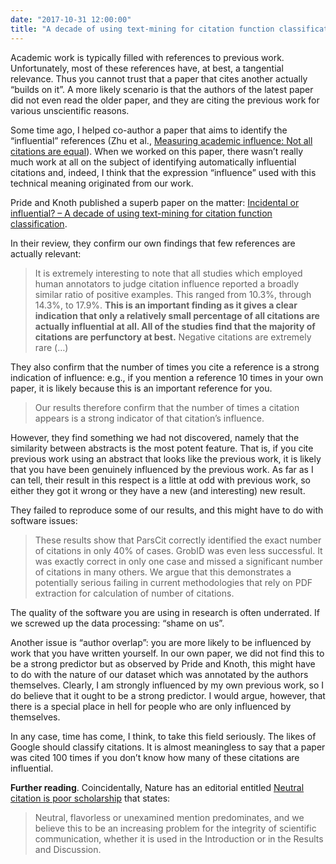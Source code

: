```yaml
---
date: "2017-10-31 12:00:00"
title: "A decade of using text-mining for citation function classification"
---
```




Academic work is typically filled with references to previous work. Unfortunately, most of these references have, at best, a tangential relevance. Thus you cannot trust that a paper that cites another actually &ldquo;builds on it&rdquo;. A more likely scenario is that the authors of the latest paper did not even read the older paper, and they are citing the previous work for various unscientific reasons. 

Some time ago, I helped co-author a paper that aims to identify the &ldquo;influential&rdquo; references (Zhu et al., [Measuring academic influence: Not all citations are equal](https://arxiv.org/abs/1501.06587)). When we worked on this paper, there wasn&rsquo;t really much work at all on the subject of identifying automatically influential citations and, indeed, I think that the expression &ldquo;influence&rdquo; used with this technical meaning originated from our work.

Pride and Knoth published a superb paper on the matter: [Incidental or influential? &#8211; A decade of using text-mining for citation function classification](http://oro.open.ac.uk/51751/1/Pride_Knoth_A_decade_of_using_text_mining_for_citation_function_classification.pdf).

In their review, they confirm our own findings that few references are actually relevant:

> It is extremely interesting to note that all studies which employed human annotators to judge citation influence reported a broadly similar ratio of positive examples. This ranged from 10.3%, through 14.3%, to 17.9%. __This is an important finding as it gives a clear indication that only a relatively small percentage of all citations are actually influential at all. All of the studies find that the majority of citations are perfunctory at best.__ Negative citations are extremely rare (&hellip;)


They also confirm that the number of times you cite a reference is a strong indication of influence: e.g., if you mention a reference 10 times in your own paper, it is likely because this is an important reference for you.

> Our results therefore confirm that the number of times a citation appears is a strong indicator of that citation&rsquo;s influence.


However, they find something we had not discovered, namely that the similarity between abstracts is the most potent feature. That is, if you cite previous work using an abstract that looks like the previous work, it is likely that you have been genuinely influenced by the previous work. As far as I can tell, their result in this respect is a little at odd with previous work, so either they got it wrong or they have a new (and interesting) new result.

They failed to reproduce some of our results, and this might have to do with software issues:

> These results show that ParsCit correctly identified the exact number of citations in only 40% of cases. GrobID was even less successful. It was exactly correct in only one case and missed a significant number of citations in many others. We argue that this demonstrates a potentially serious failing in current methodologies that rely on PDF extraction for calculation of number of citations.


The quality of the software you are using in research is often underrated. If we screwed up the data processing: &ldquo;shame on us&rdquo;.

Another issue is &ldquo;author overlap&rdquo;: you are more likely to be influenced by work that you have written yourself. In our own paper, we did not find this to be a strong predictor but as observed by Pride and Knoth, this might have to do with the nature of our dataset which was annotated by the authors themselves. Clearly, I am strongly influenced by my own previous work, so I do believe that it ought to be a strong predictor. I would argue, however, that there is a special place in hell for people who are only influenced by themselves.

In any case, time has come, I think, to take this field seriously. The likes of Google should classify citations. It is almost meaningless to say that a paper was cited 100 times if you don&rsquo;t know how many of these citations are influential.

__Further reading__. Coincidentally, Nature has an editorial entitled [Neutral citation is poor scholarship](https://www.nature.com/articles/ng.3989) that states:

> Neutral, flavorless or unexamined mention predominates, and we believe this to be an increasing problem for the integrity of scientific communication, whether it is used in the Introduction or in the Results and Discussion.


